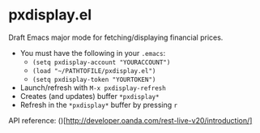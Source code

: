 # pxdisplay.el

Draft Emacs major mode for fetching/displaying financial prices. 

* You must have the following in your `.emacs`:
  * `(setq pxdisplay-account "YOURACCOUNT")`
  * `(load "~/PATHTOFILE/pxdisplay.el")`
  * `(setq pxdisplay-token "YOURTOKEN")`
* Launch/refresh with `M-x pxdisplay-refresh`
* Creates (and updates) buffer `*pxdisplay*`
* Refresh in the `*pxdisplay*` buffer by pressing `r`

API reference: ()[http://developer.oanda.com/rest-live-v20/introduction/]
